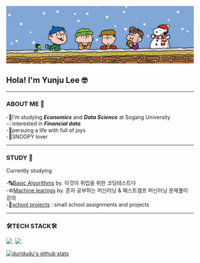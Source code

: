 
![배경이미지](https://github.com/duridudu/duridudu/blob/main/a3b9dca938e4a8aeadcbe5ba4a87e701fc95c3cd.jpeg)

## Hola! I'm Yunju Lee 🤓
---

### ABOUT ME 🤍
-🌱I'm studying **_Economics_** and **_Data Science_** at Sogang University<br />
-💡interested in **_Financial data_**<br />
-💛persuing a life with full of joys<br />
-🐶SNOOPY lover

---
### STUDY 💙

Currently studying 

-🔠[Basic Algorithms](https://github.com/duridudu/dupository/tree/이것이-알고리즘이다 "알고리즘 레퍼지토리로 이동!") by. 이것이 취업을 위한 코딩테스트다 <br/>
-⚙️[Machine learings](https://github.com/duridudu/dupository/tree/혼공머신 "머신러닝 레퍼지토리로 이동!") by. 혼자 공부하는 머신러닝 & 패스트캠프 머신러닝 문제풀이 강의<br/>
-🏫[school projects](https://github.com/duridudu/dupository/tree/학교 "학교 레퍼지토리로 이동!") : small school assignments and projects

---
### 🛠TECH STACK🛠
 <p align="left">
    <img src="https://img.shields.io/badge/Python-b2e619?style=flat-square&logo=Python&logoColor=white"/></a>&nbsp
    <img src="https://img.shields.io/badge/Mysql-E6B91E?style=flat-square&logo=MySql&logoColor=white"/></a>&nbsp
    
  
  

  [![duridudu's github stats](https://github-readme-stats.vercel.app/api?username=duridudu&count_private=true&custom_title=duridudu's&nbsp;github&nbsp;✨&bg_color=45,00a4f0,66cfff,00a1eb&title_color=ffffff&text_color=ffffff)](https://github.com/duridudu/github-readme-stats) 


<!--
**duridudu/duridudu** is a ✨ _special_ ✨ repository because its `README.md` (this file) appears on your GitHub profile.

Here are some ideas to get you started:

- 🔭 I'm currently learing
- 🌱 I’m currently learning ...
- 👯 I’m looking to collaborate on ...
- 🤔 I’m looking for help with ...
- 💬 Ask me about ...
- 📫 How to reach me: ...
- 😄 Pronouns: ...
- ⚡ Fun fact: ...
-->
